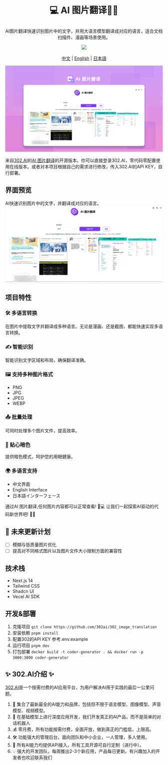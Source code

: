 # <p align="center">💻 AI 图片翻译🚀✨</p>

<p align="center">AI图片翻译快速识别图片中的文字，并用大语言模型翻译成对应的语言，适合文档扫描件、漫画等场景使用。</p>

<p align="center"><a href="https://302.ai/tools/pt/" target="blank"><img src="https://file.302ai.cn/gpt/imgs/github/302_badge.png" /></a></p >

<p align="center"><a href="README_zh.md">中文</a> | <a href="README.md">English</a> | <a href="README_ja.md">日本語</a></p>

![界面预览](docs/AI图片翻译.png)

来自[302.AI](https://302.ai)的[AI 图片翻译](https://302.ai/tools/pt/)的开源版本。你可以直接登录302.AI，零代码零配置使用在线版本。或者对本项目根据自己的需求进行修改，传入302.AI的API KEY，自行部署。


## 界面预览
AI快速识别图片中的文字，并翻译成对应的语言。
![界面预览](docs/图片翻译1.png)

## 项目特性
### 🛠️ 多语言转换
  在图片中提取文字并翻译成多种语言。无论是漫画、还是截图，都能快速实现多语言转换。
### ✍️ 智能识别
  智能识别文字区域和布局，确保翻译准确。
### 🖼️ 支持多种图片格式
  - PNG
  - JPG
  - JPEG
  - WEBP
### 📤 批量处理
  可同时处理多个图片文件，提高效率。
### 🌙 贴心暗色
  提供暗色模式，呵护您的用眼健康。
### 🌍 多语言支持
  - 中文界面
  - English Interface
  - 日本語インターフェース

通过AI 图片翻译,任何图片内容都可以正常查看! 🎉💻 让我们一起探索AI驱动的代码新世界吧! 🌟🚀

## 🚩 未来更新计划
- [ ] 模糊与低质量图片优化
- [ ] 提高对不同格式图片以及图片文件大小限制方面的兼容性
  
## 技术栈
- Next.js 14
- Tailwind CSS
- Shadcn UI
- Vecel AI SDK

## 开发&部署
1. 克隆项目 `git clone https://github.com/302ai/302_image_translation`
2. 安装依赖 `pnpm install`
3. 配置302的API KEY 参考.env.example
4. 运行项目 `pnpm dev`
5. 打包部署 `docker build -t coder-generator . && docker run -p 3000:3000 coder-generator`


## ✨ 302.AI介绍 ✨
[302.AI](https://302.ai)是一个按需付费的AI应用平台，为用户解决AI用于实践的最后一公里问题。
1. 🧠 集合了最新最全的AI能力和品牌，包括但不限于语言模型、图像模型、声音模型、视频模型。
2. 🚀 在基础模型上进行深度应用开发，我们开发真正的AI产品，而不是简单的对话机器人
3. 💰 零月费，所有功能按需付费，全面开放，做到真正的门槛低，上限高。
4. 🛠 功能强大的管理后台，面向团队和中小企业，一人管理，多人使用。
5. 🔗 所有AI能力均提供API接入，所有工具开源可自行定制（进行中）。
6. 💡 强大的开发团队，每周推出2-3个新应用，产品每日更新。有兴趣加入的开发者也欢迎联系我们
